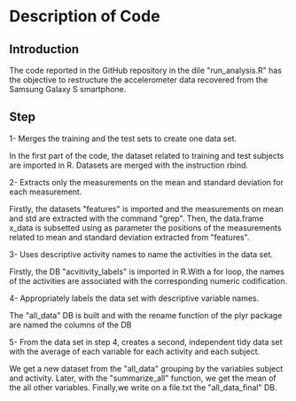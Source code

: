 # Description of Code 

## Introduction

The code reported in the GitHub repository in the dile "run_analysis.R" has the objective to restructure the accelerometer data recovered from the Samsung Galaxy S smartphone.

## Step

1- Merges the training and the test sets to create one data set.

In the first part of the code, the dataset related to training and test subjects are imported in R.
Datasets are merged with the instruction rbind.

2- Extracts only the measurements on the mean and standard deviation for each measurement.

Firstly, the datasets "features" is imported and the measurements on mean and std are extracted with the command "grep".
Then, the data.frame x_data is subsetted using as parameter the positions of the measurements related to mean and standard deviation extracted from "features".

3- Uses descriptive activity names to name the activities in the data set.

Firstly, the DB "acvitivity_labels" is imported in R.With a for loop, the names of the activities are associated with the corresponding numeric codification.

4- Appropriately labels the data set with descriptive variable names.

The "all_data" DB is built and with the rename function of the plyr package are named the columns of the DB

5- From the data set in step 4, creates a second, independent tidy data set with the average of each variable for each activity and each subject.

We get a new dataset from the "all_data" grouping by the variables subject and activity. Later, with the "summarize_all" function, we get the mean of the all other variables.
Finally,we write on a file.txt the "all_data_final" DB. 
